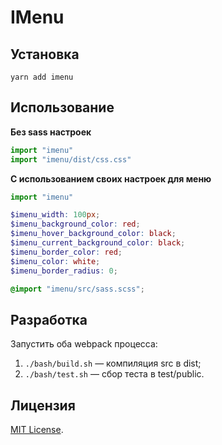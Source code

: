 # IMenu

## Установка

`yarn add imenu`




## Использование

__Без sass настроек__

```js
import "imenu"
import "imenu/dist/css.css"
```

__С использованием своих настроек для меню__

```js
import "imenu"
```

```scss
$imenu_width: 100px;
$imenu_background_color: red;
$imenu_hover_background_color: black;
$imenu_current_background_color: black;
$imenu_border_color: red;
$imenu_color: white;
$imenu_border_radius: 0;

@import "imenu/src/sass.scss";
```




## Разработка

Запустить оба webpack процесса:

1. `./bash/build.sh` — компиляция src в dist;
2. `./bash/test.sh` — сбор теста в test/public.




## Лицензия

[MIT License](https://opensource.org/licenses/MIT).
